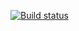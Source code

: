 [![Build status](https://ci.appveyor.com/api/projects/status/ay6212186q1m99uf?svg=true)](https://ci.appveyor.com/project/PivkinaKate/postmane)
